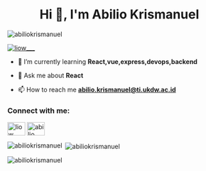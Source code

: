<h1 align="center">Hi 👋, I'm Abilio Krismanuel</h1>
<p align="left"> <img src="https://komarev.com/ghpvc/?username=abiliokrismanuel&label=Profile%20views&color=0e75b6&style=flat" alt="abiliokrismanuel" /> </p>

<p align="left"> <a href="https://twitter.com/liow___" target="blank"><img src="https://img.shields.io/twitter/follow/liow___?logo=twitter&style=for-the-badge" alt="liow___" /></a> </p>

- 🌱 I’m currently learning **React,vue,express,devops,backend**

- 💬 Ask me about **React**

- 📫 How to reach me **abilio.krismanuel@ti.ukdw.ac.id**

<h3 align="left">Connect with me:</h3>
<p align="left">
<a href="https://twitter.com/liow___" target="blank"><img align="center" src="https://raw.githubusercontent.com/rahuldkjain/github-profile-readme-generator/master/src/images/icons/Social/twitter.svg" alt="liow___" height="30" width="40" /></a>
<a href="https://linkedin.com/in/abilio krismanuel" target="blank"><img align="center" src="https://raw.githubusercontent.com/rahuldkjain/github-profile-readme-generator/master/src/images/icons/Social/linked-in-alt.svg" alt="abilio krismanuel" height="30" width="40" /></a>
</p>

<p><img align="left" src="https://github-readme-stats.vercel.app/api/top-langs?username=abiliokrismanuel&show_icons=true&locale=en&layout=compact" alt="abiliokrismanuel" /></p>

<p>&nbsp;<img align="center" src="https://github-readme-stats.vercel.app/api?username=abiliokrismanuel&show_icons=true&locale=en" alt="abiliokrismanuel" /></p>

<p><img align="center" src="https://github-readme-streak-stats.herokuapp.com/?user=abiliokrismanuel&" alt="abiliokrismanuel" /></p>

